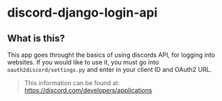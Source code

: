 # discord-django-login-api
## What is this?
This app goes throught the basics of using discords API, for logging into websites. If you would like to use it, you must go into ```oauth2discord/settings.py``` and enter in your client ID and OAuth2 URL. 
>This information can be found at: https://discord.com/developers/applications
